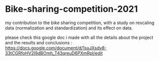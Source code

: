 # Bike-sharing-competition-2021
my contribution to the bike sharing competition, with a study on rescaling data (normalization and standardization) and its effect on data.

please check this google doc i made with all the details about the project and the results and conclusions :
https://docs.google.com/document/d/1sxJXsdv8-33tCGRfoHV2I9dBOmh_T43qreuD6PXmRpI/edit

